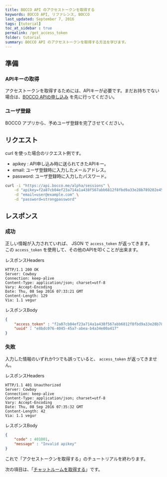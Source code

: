 ```yaml
---
title: BOCCO API のアクセストークンを取得する
keywords: BOCCO API, リファレンス, BOCCO
last_updated: September 7, 2016
tags: [tutorial]
toc_at_sidebar : true
permalink: /get_access_token
folder: tutorial
summary: BOCCO API のアクセストークンを取得する方法を学びます。
---
```



## 準備

### APIキーの取得

アクセストークンを取得するためには、APIキーが必要です。まだお持ちでない場合は、[BOCCO APIの申し込み](index.html#bocco-api--1) を先に行ってください。

### ユーザ登録

BOCCO アプリから、予めユーザ登録を完了させてください。

## リクエスト

curl を使った場合のリクエスト例です。

- apikey : API申し込み時に送られてきたAPIキー。
- email: ユーザ登録時に入力したメールアドレス。
- password: ユーザ登録時に入力したパスワード。

```bash
curl -i "https://api.bocco.me/alpha/sessions" \
    -d "apikey=f2a87cb04ef23a714a1a438f567abb6812f8fbd9a33e28b789202e45190739d6" \
    -d "email=user@example.com" \
    -d "password=strongpassword"
```

## レスポンス

### 成功

正しい情報が入力されていれば、 JSON で `access_token` が返ってきます。  
この `access_token` を使用して、その他のAPIを叩くことが出来ます。

レスポンスHeaders

```
HTTP/1.1 200 OK
Server: Cowboy
Connection: keep-alive
Content-Type: application/json; charset=utf-8
Vary: Accept-Encoding
Date: Thu, 08 Sep 2016 07:33:21 GMT
Content-Length: 129
Via: 1.1 vegur
```

レスポンスBody

```json
{
    "access_token" : "f2a87cb04ef23a714a1a438f567abb6812f8fbd9a33e28b789202e45190739d6",
    "uuid" : "e8bdc076-4045-45a7-abea-b4a34e00a417"
}
```

### 失敗

入力した情報のいずれか1つでも誤っていると、 `access_token` が返ってきません。

レスポンスHeaders

```
HTTP/1.1 401 Unauthorized
Server: Cowboy
Connection: keep-alive
Content-Type: application/json; charset=utf-8
Vary: Accept-Encoding
Date: Thu, 08 Sep 2016 07:35:32 GMT
Content-Length: 42
Via: 1.1 vegur
```

レスポンスBody

```json
{
    "code" : 401001,
    "message" : "Invalid apikey"
}
```

これで「アクセストークンを取得する」のチュートリアルを終わります。

次の項目は、「[チャットルームを取得する](get_joined_rooms)」です。
